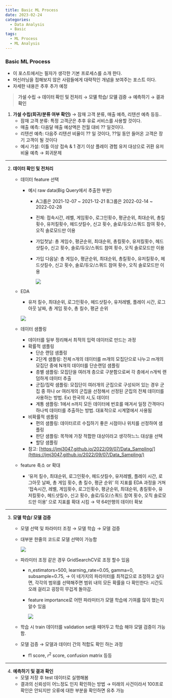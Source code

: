 ```yaml
---
title: Basic ML Process
date: 2023-02-24
categories:
  - Data Analysis
  - Basic
tags: 
  - ML Process
  - ML Analysis
---
```


### Basic ML Process
- 이 포스트에서는 필자가 생각한 기본 프로세스를 소개 한다. 
- 머신러닝을 접해보지 않은 사람들에게 대략적인 개념을 보여주는 포스트 이다. 
- 자세한 내용은 추후 추가 예정

> **가설 수립 → 데이터 확인 및 전처리 → 모델 학습/ 모델 검증 → 예측하기 → 결과 확인**
> 
1. **가설 수립(회귀/분류 여부 확인)**  → 잠재 고객 분류, 매출 예측, 리텐션 예측 등등..
    - 잠재 고객 분류: 특정 고객군은 추후 유료 서비스를 사용할 것이다.
    - 매출 예측: 다음달 매출 예상액은 전월 대비 ?? 일것이다.
    - 리텐션 예측: 다음주 리텐션 비율이 ?? 일 것이다, ??일 동안 들어온 고객은 장기 고객이 될 것이다
    - 예시 가설: 이틀 이상 접속 & 1 경기 이상 플레이 경험 유저 대상으로 귀환 유저 비율 예측 → 회귀문제
---

2. **데이터 확인 및 전처리**
    - 데이터 feature 선택
        - 예시 raw data(Big Query에서 추출한 부분)
            - A그룹은 2021-12-07 ~ 2021-12-21 
            B그룹은 2022-02-14 ~ 2022-02-28
            - 전체: 접속시간, 레벨, 게임횟수, 로그인횟수, 평균순위, 최대순위, 총킬횟수, 유저킬횟수, 헤드샷킬수, 신고 횟수, 솔로/듀오/스쿼드 참여 횟수, 오직 솔로모드만 이용
            - 가입첫날: 총 게임수, 평균순위, 최대순위, 총킬횟수, 유저킬횟수, 헤드샷킬수, 신고 횟수, 솔로/듀오/스쿼드 참여 횟수, 오직 솔로모드만 이용
            - 가입 다음날: 총 게임수, 평균순위, 최대순위, 총킬횟수, 유저킬횟수, 헤드샷킬수, 신고 횟수, 솔로/듀오/스쿼드 참여 횟수, 오직 솔로모드만 이용
                
                ![](images/ML_Process/Untitled.png)
                
    - EDA
        - 유저 킬수, 최대순위, 로그인횟수, 헤드샷킬수, 유저레벨, 플레이 시간, 로그아웃 날짜, 총 게임 횟수, 총 킬수, 평균 순위
        
        ![](images/ML_Process/Untitled%201.png)
        
    - 데이터 샘플링
        - 데이터를 일부 정리해서 최적의 입력 데이터로 만드는 과정
        - 확률적 샘플링
            - 단순 랜덤 샘플링
            - 2단계 샘플링: 전체 n개의 데이터를 m개의 모집단으로 나누고 m개의 모집단 중에 N개의 데이터를 단순랜덤 샘플링
            - 층별 샘플링: 모집단을 여러개 층으로 구분함으로써 각 층에서 n개씩 랜덤하게 데이터 추출
            - 군집/집락 샘플링: 모집단이 여러개의 군집으로 구성되어 있는 경우 군집 중 하나 or 여러개의 군집을 선정해서 선정된 군집의 전체 데이터를 사용하는 방법. Ex) 한국의 시,도 데이터
            - 계통 샘플링: 1에서 n까지 모든 데이터에 번호를 매겨서 일정 간격마다 하나씩 데이터를 추출하는 방법. 대표적으로 시계열에서 사용됨
        - 비확률적 샘플링
            - 편의 샘플링: 데이터르르 수집하기 좋은 시점이나 위치를 선정하여 샘플링
            - 판단 샘플링: 목적에 가장 적합한 대상이라고 생각하느느 대상을 선택
            - 할당 샘플링
        - 참고: [https://jmj3047.github.io/2022/09/07/Data_Sampling/](https://jmj3047.github.io/2022/09/07/Data_Sampling/)
    - feature 축소 or 확대
        - ‘유저 킬수, 최대순위, 로그인횟수, 헤드샷킬수, 유저레벨, 플레이 시간, 로그아웃 날짜, 총 게임 횟수, 총 킬수, 평균 순위’ 의 지표를 EDA 과정을 거쳐 ‘접속시간, 레벨, 게임횟수, 로그인횟수, 평균순위, 최대순위, 총킬횟수, 유저킬횟수, 헤드샷킬수, 신고 횟수, 솔로/듀오/스쿼드 참여 횟수, 오직 솔로모드만 이용’ 으로 지표를 확대 시킴 → 약 64만행의 데이터 확보
---

3. **모델 학습/ 모델 검증**
    - 모델 선택 및 파라미터 조정 → 모델 학습 → 모델 검증
    - 대부분 한줄의 코드로 모델 선택이 가능함
        
        ![](images/ML_Process/Untitled%202.png)
        
    - 파라미터 조정 같은 경우 GridSearchCV로 조정 할수 있음
        - n_estimators=500, learning_rate=0.05, gamma=0, subsample=0.75, → 이 네가지의 파라미터를 최적값으로 조정하고 싶다면, 각각의 범위를 선택해주면 범위 내의 모든 확률을 다 확인한다: 시간도 오래 걸리고 굉장히 무겁게 돌아감.
        - feature importance로 어떤 파라미터가 모델 학습에 기여를 많이 했는지 알수 있음
            
            ![](images/ML_Process/Untitled%203.png)
            
    - 학습 시 train 데이터를 validation set을 떼어두고 학습 해야 모델 검증이 가능 함.
    - 모델 검증 → 모델과 데이터 간의 적합도 확인 하는 과정
        - f1 score, $r^2$ score, confusion matrix 등등
---

4. **예측하기 및 결과 확인**
    - 모델 저장 후 test 데이터로 실행해봄
    - 결과의 신뢰성이 어느정도 인지 확인하는 방법 → 미래의 사건이라서 100프로 확인은 안되지만 오류에 대한 부분을 확인하면 유추 가능